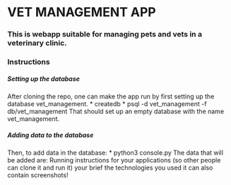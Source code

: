 # VET MANAGEMENT APP

### This is webapp suitable for managing pets and vets in a veterinary clinic.

### Instructions
##### Setting up the database
After cloning the repo, one can make the app run by first setting up the database vet_management.
    * createdb
    * psql -d vet_management -f db/vet_management
That should set up an empty database with the name vet_management.
##### Adding data to the database
Then, to add data in the database:
    * python3 console.py
The data that will be added are:
Running instructions for your applications (so other people can clone it and run it)
your brief
the technologies you used
it can also contain screenshots!